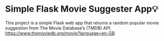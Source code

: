 # Simple Flask Movie Suggester App:bulb:

This project is a simple Flask web app that returns a random popular movie suggestion from The Movie Database’s (TMDB) API. 
https://www.themoviedb.org/movie?language=en-GB